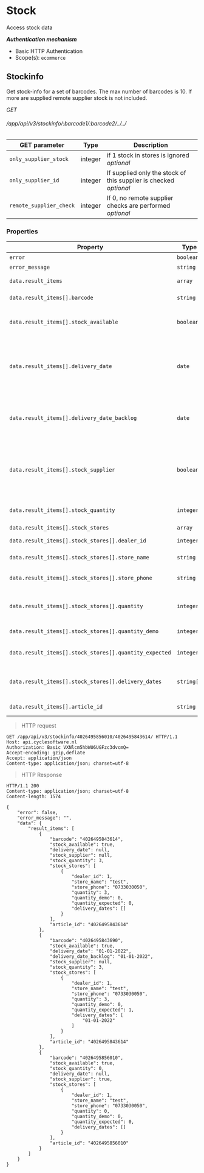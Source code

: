 # Stock #

Access stock data

***Authentication mechanism***

- Basic HTTP Authentication
- Scope(s): `ecommerce`

## Stockinfo ##

Get stock-info for a set of barcodes. The max number of barcodes is 10. If more are supplied remote supplier stock is not included.

<div class="api-endpoint">
	<div class="endpoint-data">
		<i class="label label-post">GET</i>
		<h6>/app/api/v3/stockinfo/:barcode1/:barcode2/../../</h6>
	</div>
</div>


| GET parameter           | Type    | Description                                                                                     |
|-------------------------|---------|-------------------------------------------------------------------------------------------------|
| `only_supplier_stock`   | integer | if 1 stock in stores is ignored <i class="label label-info">optional</i>                        |
| `only_supplier_id`      | integer | If supplied only the stock of this supplier is checked <i class="label label-info">optional</i> |
| `remote_supplier_check` | integer | If 0, no remote supplier checks are performed <i class="label label-info">optional</i>          |

### Properties ###

| Property                                               | Type       | Nullable | Description                                                                           |
|--------------------------------------------------------|------------|----------|---------------------------------------------------------------------------------------|
| `error`                                                | `boolean`  | `false`  | e.g. `false`                                                                          |
| `error_message`                                        | `string`   | `false`  | e.g. ``                                                                               |
| `data.result_items`                                    | `array`    | `false`  | array of result objects                                                               |
| `data.result_items[].barcode`                          | `string`   | `false`  | e.g. `4026495856010`                                                                  |
| `data.result_items[].stock_available`                  | `boolean`  | `false`  | if true, there is stock available within stores                                       |
| `data.result_items[].delivery_date`                    | `date`     | `true`   | expected delivery date from supplier or back-orders / expected stock                  |
| `data.result_items[].delivery_date_backlog`            | `date`     | `true`   | expected delivery date based on back-orders or expected stock                         |
| `data.result_items[].stock_supplier`                   | `boolean`  | `true`   | `true` if supplier has stock, `false` if supplier has no stock, `null` if not checked |
| `data.result_items[].stock_quantity`                   | `integer`  | `false`  | quantity available in stores                                                          |
| `data.result_items[].stock_stores`                     | `array`    | `false`  | info per store                                                                        |
| `data.result_items[].stock_stores[].dealer_id`         | `integer`  | `false`  | store number `1`                                                                      |
| `data.result_items[].stock_stores[].store_name`        | `string`   | `false`  | Name of the store `test`                                                              |
| `data.result_items[].stock_stores[].store_phone`       | `string`   | `false`  | Phone of the store `0733030050`                                                       |
| `data.result_items[].stock_stores[].quantity`          | `integer`  | `false`  | quantity available including demo `0`                                                 |
| `data.result_items[].stock_stores[].quantity_demo`     | `integer`  | `false`  | Quantity of demo models                                                               |
| `data.result_items[].stock_stores[].quantity_expected` | `integer`  | `false`  | Quantity expected from supplier                                                       |
| `data.result_items[].stock_stores[].delivery_dates`    | `string[]` | `false`  | Delivery dates expected from supplier                                                 |
| `data.result_items[].article_id`                       | `string`   | `false`  | Article ID in request url                                                             |

> HTTP request

```http
GET /app/api/v3/stockinfo/4026495856010/4026495843614/ HTTP/1.1
Host: api.cyclesoftware.nl
Authorization: Basic VXNlcm5hbWU6UGFzc3dvcmQ=
Accept-encoding: gzip,deflate
Accept: application/json
Content-type: application/json; charset=utf-8
```

> HTTP Response

```http
HTTP/1.1 200 
Content-type: application/json; charset=utf-8
Content-length: 1574

{
    "error": false,
    "error_message": "",
    "data": {
        "result_items": [
            {
                "barcode": "4026495843614",
                "stock_available": true,
                "delivery_date": null,
                "stock_supplier": null,
                "stock_quantity": 3,
                "stock_stores": [
                    {
                        "dealer_id": 1,
                        "store_name": "test",
                        "store_phone": "0733030050",
                        "quantity": 3,
                        "quantity_demo": 0,
                        "quantity_expected": 0,
                        "delivery_dates": []
                    }
                ],
                "article_id": "4026495843614"
            },
            {
                "barcode": "4026495843690",
                "stock_available": true,
                "delivery_date": "01-01-2022",
                "delivery_date_backlog": "01-01-2022",
                "stock_supplier": null,
                "stock_quantity": 3,
                "stock_stores": [
                    {
                        "dealer_id": 1,
                        "store_name": "test",
                        "store_phone": "0733030050",
                        "quantity": 3,
                        "quantity_demo": 0,
                        "quantity_expected": 1,
                        "delivery_dates": [
                            "01-01-2022"
                        ]
                    }
                ],
                "article_id": "4026495843614"
            },
            {
                "barcode": "4026495856010",
                "stock_available": true,
                "stock_quantity": 0,
                "delivery_date": null,
                "stock_supplier": true,
                "stock_stores": [
                    {
                        "dealer_id": 1,
                        "store_name": "test",
                        "store_phone": "0733030050",
                        "quantity": 0,
                        "quantity_demo": 0,
                        "quantity_expected": 0,
                        "delivery_dates": []
                    }
                ],
                "article_id": "4026495856010"
            }
        ]
    }
}
```
